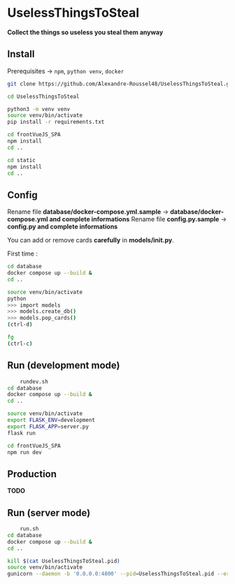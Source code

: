# UselessThingsToSteal

**Collect the things so useless you steal them anyway**

## Install

Prerequisites -> ```npm```, ```python venv```, ```docker```

```bash
git clone https://github.com/Alexandre-Roussel48/UselessThingsToSteal.git

cd UselessThingsToSteal

python3 -m venv venv
source venv/bin/activate
pip install -r requirements.txt

cd frontVueJS_SPA
npm install
cd ..

cd static
npm install
cd ..
```

## Config

Rename file **database/docker-compose.yml.sample** -> **database/docker-compose.yml and complete informations**
Rename file **config.py.sample** -> **config.py and complete informations**

You can add or remove cards **carefully** in **models/__init__.py**.

First time :

```bash
cd database
docker compose up --build &
cd ..

source venv/bin/activate
python
>>> import models
>>> models.create_db()
>>> models.pop_cards()
(ctrl-d)

fg
(ctrl-c)
```

## Run (development mode)

```bash
	rundev.sh
cd database
docker compose up --build &
cd ..

source venv/bin/activate
export FLASK_ENV=development
export FLASK_APP=server.py
flask run
```

```bash
cd frontVueJS_SPA
npm run dev
```

## Production

**TODO**

## Run (server mode)

```bash
	run.sh
cd database
docker compose up --build &
cd ..

kill $(cat UselessThingsToSteal.pid)
source venv/bin/activate
gunicorn --daemon -b '0.0.0.0:4800' --pid=UselessThingsToSteal.pid --error-log=./errors.log server:app
```
